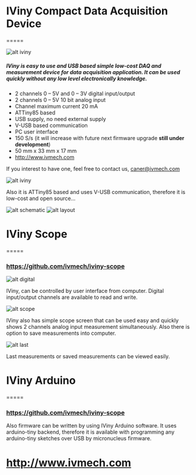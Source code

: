 # IViny Compact Data Acquisition Device
=====

![alt iviny](https://raw.githubusercontent.com/ivmech/iviny/master/images/hardware/01.png)

##### IViny is easy to use and USB based simple low-cost DAQ and measurement device for data acquisition application. It can be used quickly without any low level electronically knowledge.

* 2 channels 0 – 5V and 0 – 3V digital input/output
* 2 channels 0 – 5V 10 bit analog input
* Channel maximum current 20 mA
* ATTiny85 based
* USB supply, no need external supply
* V-USB based communication
* PC user interface
* 150 S/s (it will increase with future next firmware upgrade **still under development**)
* 50 mm x 33 mm x 17 mm
* http://www.ivmech.com
 
If you interest to have one, feel free to contact us, caner@ivmech.com



![alt iviny](https://raw.githubusercontent.com/ivmech/iviny/master/images/hardware/02.png)

Also it is ATTiny85 based and uses V-USB communication, therefore it is low-cost and open source...

![alt schematic](https://raw.githubusercontent.com/ivmech/iviny/master/images/board/schematic.png)
![alt layout](https://raw.githubusercontent.com/ivmech/iviny/master/images/board/layout.png)

# IViny Scope
=====

### https://github.com/ivmech/iviny-scope

![alt digital](https://raw.githubusercontent.com/ivmech/iviny/master/images/scope/01.png)

IViny, can be controlled by user interface from computer. Digital input/output channels are available to read and write.

![alt scope](https://raw.githubusercontent.com/ivmech/iviny/master/images/scope/02.png)

IViny also has simple scope screen that can be used easy and quickly shows 2 channels analog input measurement simultaneously. Also there is option to save measurements into computer.

![alt last](https://raw.githubusercontent.com/ivmech/iviny/master/images/scope/03.png)

Last measurements or saved measurements can be viewed easily.


# IViny Arduino
=====

### https://github.com/ivmech/iviny-scope

Also firmware can be written by using IViny Arduino software. It uses arduino-tiny backend, therefore it is available with programming any arduino-tiny sketches over USB by micronucleus firmware.


# http://www.ivmech.com
